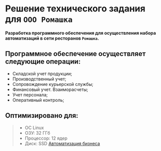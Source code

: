 # Решение технического задания для `ООО Ромашка`
**Разработка программного обеспечения для осуществления набора автоматизаций в сети ресторанов `Ромашка`.**
## Программное обеспечение  осуществляет следующие операции:
- Складской учет продукции;
- Производственный учет;
- Сопровождение курьерской службы;
- Финансовый учет. Взаиморасчеты;
- Учет персонала; 
- Оперативный контроль;
## Оптимизировано для:
> -  ОС Linux
> -  ОЗУ: 32 ГГб
> -  Процессор: 12 ядер
> -  Диск: SSD
[Автоматизация бизнеса](https://sbis.ru/business_automation)